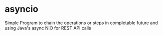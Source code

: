# asyncio
Simple Program to chain the operations or steps in completable future and using Java's async NIO for REST API calls
